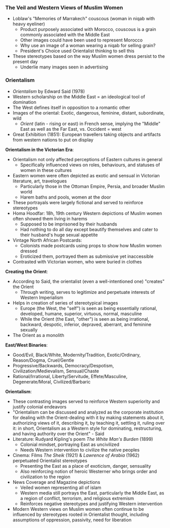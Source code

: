 ### The Veil and Western Views of Muslim Women
 - Loblaw's "Memories of Marrakech" couscous (woman in niqab with heavy eyeliner)
	 - Product purposely associated with Morocco, couscous is a grain commonly associated with the Middle East
	 - Other images could have been used to represent Morocco
	 - Why use an image of a woman wearing a niqab for selling grain?
	 - President's Choice used Orientalist thinking to sell this
 - These stereotypes based on the way Muslim women dress persist to the present day
	 - Underlie many images seen in advertising
### Orientalism
 - *Orientalism* by Edward Said (1978)
 - Western scholarship on the Middle East = an ideological tool of domination
 - The West defines itself in opposition to a romantic other
 - Images of the oriental: Exotic, dangerous, feminine, distant, subordinate, wild
	 - *Orient* (latin - rising or east) in French sense, implying the "Middle" East as well as the Far East, vs. Occident = west
 - Great Exhibition (1851): European travellers taking objects and artifacts from western nations to put on display

**Orientalism in the Victorian Era**:
 - Orientalism not only affected perceptions of Eastern cultures in general
	 - Specifically influenced views on roles, behaviours, and statuses of women in these cultures
 - Eastern women were often depicted as exotic and sensual in Victorian literature, art, travelogues
	 - Particularly those in the Ottoman Empire, Persia, and broader Muslim world
	 - Harem baths and pools, women at the door
 - These portrayals were largely fictional and served to reinforce stereotypes
 - Homa Hoodfar: 18h, 19th century Western depictions of Muslim women often showed them living in harems
	 - Supposed to be imprisoned by their husbands
	 - Had nothing to do all day except beautify themselves and cater to their husband's huge sexual appetite
 - Vintage North African Postcards:
	 - Colonists made postcards using props to show how Muslim women dressed
	 - Eroticized them, portrayed them as submissive yet inaccessible
 - Contrasted with Victorian women, who were buried in clothes

**Creating the Orient**:
 - According to Said, the orientalist (even a well-intentioned one) "creates" the Orient
	 - Through writing, serves to legitimize and perpetuate interests of Western Imperialism
 - Helps in creation of series of stereotypical images
	 - Europe (the West, the "self") is seen as being essentially rational, developed, humane, superior, virtuous, normal, masculine
	 - While the Orient (the East, "other") is seen as being irrational, backward, despotic, inferior, depraved, aberrant, and feminine sexually
 - The Orient as a monolith

**East/West Binaries**:
 - Good/Evil, Black/White, Modernity/Tradition, Exotic/Ordinary, Reason/Dogma, Cruel/Gentle
 - Progressive/Backwards, Democracy/Despotism, Civilization/Medievalism, Sensual/Chaste
 - Rational/Irrational, Liberty/Servitude, Effete/Masculine, Degenerate/Moral, Civilized/Barbaric

**Orientalism**:
 - These contrasting images served to reinforce Western superiority and justify colonial endeavors
 - "Orientalism can be discussed and analyzed as the corporate institution for dealing with the Orient-dealing with it by making statements about it, authorizing views of it, describing it, by teaching it, settling it, ruling over it: in short, Orientalism as a Western style for dominating, restructuring, and having authority over the Orient"  - Said
 - Literature: Rudyard Kipling's poem *The White Man's Burden* (1899)
	 - Colonial mindset, portraying East as uncivilized
	 - Needs Western intervention to civilize the native peoples
 - Cinema: Films *The Sheik* (1921) & *Lawrence of Arabia* (1962) perpetuated Orientalist stereotypes
	 - Presenting the East as a place of exoticism, danger, sensuality
	 - Also reinforcing notion of heroic Westerner who brings order and civilization to the region
 - News Coverage and Magazine depictions
	 - Veiled women representing all of islam
	 - Western media still portrays the East, particularly the Middle East, as a region of conflict, terrorism, and religious extremism
	 - Reinforces negative stereotypes and justifying Western intervention
 - Modern Western views on Muslim women often continue to be influenced by stereotypes rooted in Orientalist thought, including assumptions of oppression, passivity, need for liberation
